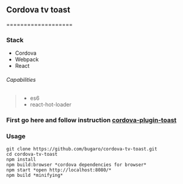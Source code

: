 ## Cordova tv toast
===================
### Stack

* Cordova
* Webpack
* React

###### Capabilities

> * es6
> * react-hot-loader

### First go here and follow instruction [cordova-plugin-toast](https://github.com/Samsung/cordova-plugin-toast)

### Usage

```
git clone https://github.com/bugaro/cordova-tv-toast.git
cd cordova-tv-toast
npm install
npm build:browser *cordova dependencies for browser*
npm start *open http://localhost:8080/*
npm build *minifying*
```
